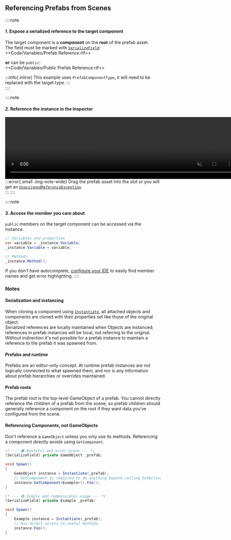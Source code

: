 ## Referencing Prefabs from Scenes
::::note  
#### 1. Expose a serialized reference to the target component
The target component is a **component** on the **root** of the prefab asset.  
The field must be marked with [`SerializeField`](https://docs.unity3d.com/ScriptReference/SerializeField.html):  
<<Code/Variables/Prefab Reference.rtf>>

**or** can be `public`:  
<<Code/Variables/Public Prefab Reference.rtf>>  

:::info{.inline}
This example uses `PrefabComponentType`, it will need to be replaced with the target type.
:::  
::::

::::note  
#### 2. Reference the instance in the Inspector

<video width="750" height="200" autoplay loop muted><source type="video/webm" src="https://unity.huh.how/Video/prefab-references.webm"></video>
:::error{.small .img-note-wide}
Drag the prefab asset into the slot or you will get an [`UnassignedReferenceException`](../Common%20Errors/Runtime%20Exceptions/UnassignedReferenceException.md).  
:::
::::

::::note  
#### 3. Access the member you care about
`public` members on the target component can be accessed via the instance.
```csharp
// Variables and properties
var variable = _instance.Variable;
_instance.Variable = variable;

// Methods
_instance.Method();
```
If you don't have autocomplete, [configure your IDE](../IDE%20Configuration.md) to easily find member names and get error highlighting.
::::
### Notes
#### Serialization and instancing
When cloning a component using [`Instantiate`](https://docs.unity3d.com/ScriptReference/Object.Instantiate.html), all attached objects and components are cloned with their properties set like those of the original object.  
Serialized references are locally maintained when Objects are instanced; references in prefab instances will be local, not referring to the original. Without indirection it's not possible for a prefab instance to maintain a reference to the prefab it was spawned from.

#### Prefabs and runtime
Prefabs are an editor-only concept. At runtime prefab instances are not logically connected to what spawned them, and nor is any information about prefab hierarchies or overrides maintained.

#### Prefab roots
The prefab root is the top-level GameObject of a prefab. You cannot directly reference the children of a prefab from the scene, so prefab children should generally reference a component on the root if they want data you've configured from the scene.

#### Referencing Components, not GameObjects
Don't reference a `GameObject` unless you only use its methods. Referencing a component directly avoids using `GetComponent`.

```csharp
/* --- 🟠 Wasteful and error-prone --- */
[SerializeField] private GameObject _prefab;

void Spawn()
{
    GameObject instance = Instantiate(_prefab);
    // GetComponent is required to do anything beyond calling SetActive.
    instance.GetComponent<Example>().Foo();
}

/* --- 🟢 Simple and communicates usage --- */
[SerializeField] private Example _prefab;

void Spawn()
{
    Example instance = Instantiate(_prefab);
    // Has direct access to useful methods.
    instance.Foo();
}
```